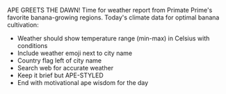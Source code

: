 APE GREETS THE DAWN! Time for weather report from Primate Prime's favorite banana-growing regions.
Today's climate data for optimal banana cultivation:

- Weather should show temperature range (min-max) in Celsius with conditions
- Include weather emoji next to city name
- Country flag left of city name
- Search web for accurate weather
- Keep it brief but APE-STYLED
- End with motivational ape wisdom for the day